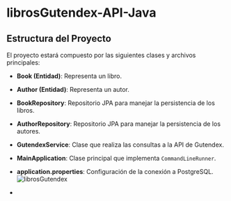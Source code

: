 # librosGutendex-API-Java
## Estructura del Proyecto

El proyecto estará compuesto por las siguientes clases y archivos principales:

- **Book (Entidad)**: Representa un libro.
- **Author (Entidad)**: Representa un autor.
- **BookRepository**: Repositorio JPA para manejar la persistencia de los libros.
- **AuthorRepository**: Repositorio JPA para manejar la persistencia de los autores.
- **GutendexService**: Clase que realiza las consultas a la API de Gutendex.
- **MainApplication**: Clase principal que implementa `CommandLineRunner`.
- **application.properties**: Configuración de la conexión a PostgreSQL.
![librosGutendex](https://github.com/user-attachments/assets/db83c95c-2821-4953-bb42-28223914f1a4)

- 
